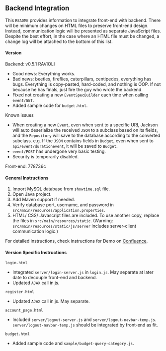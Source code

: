 ## Backend Integration
This `README` provides information to integrate front-end with backend. 
There will be minimum changes on HTML files to preserve front-end design. 
Instead, communication logic will be presented as separate JavaScript files. 
Despite the best effort, in the case where an HTML file must be changed, 
a change log will be attached to the bottom of this list.

#### Version
Backend: v0.5.1 RAVIOLI
- Good news: Everything works.
- Bad news: beetles, fireflies, caterpillars, centipedes, everything has bugs.
  Everything is copy-pasted, hard-coded, and nothing is OOP.
  If not because he has finals, just fire the guy who wrote the backend.
- Fixed not creating a new `EventSpecBuilder` each time when calling `event/GET`.
- Added sample code for `budget.html`.

Known issues
- When creating a new `Event`, even when sent to a specific URI, 
  Jackson will auto deserialize the received `JSON` to a subclass based on its fields,
  and the `Repository` will save to the database according to the converted subclass.
  e.g. If the `JSON` contains fields in `Budget`, even when sent to `api/event/durationevent`,
  it will be saved to `Budget`.
- `event/POST` has undergone very basic testing.
- Security is temporarily disabled.

Front-end: 778736c

#### General Instructions
1. Import MySQL database from `showtime.sql` file.
2. Open Java project.
3. Add Maven support if needed.
4. Verify database port, username, and password in `src/main/resources/application.properties`.
5. HTML/ CSS/ Javascript files are included.
   To use another copy, replace the files in `src/main/resources/static`.
   (Warning: `src/main/resources/static/js/server` includes server-client communication logic.)

For detailed instructions, check instructions for Demo on 
[Confluence](https://201fptesting3.atlassian.net/wiki/spaces/DOC/pages/229779/Demo+Installation+Guide).

#### Version Specific Instructions
`login.html`
- Integrated `server/login-server.js` in `login.js`. 
  May separate at later date to decouple front-end and backend.
- Updated `AJAX` call in js.

`register.html`
- Updated `AJAX` call in js. May separate.

`account_page.html`
- Included `server/logout-server.js` and `server/logout-navbar-temp.js`.
  `server/logout-navbar-temp.js` should be integrated by front-end as fit.
  
`budget.html`
- Added sample code and `sample/budget-query-category.js`.